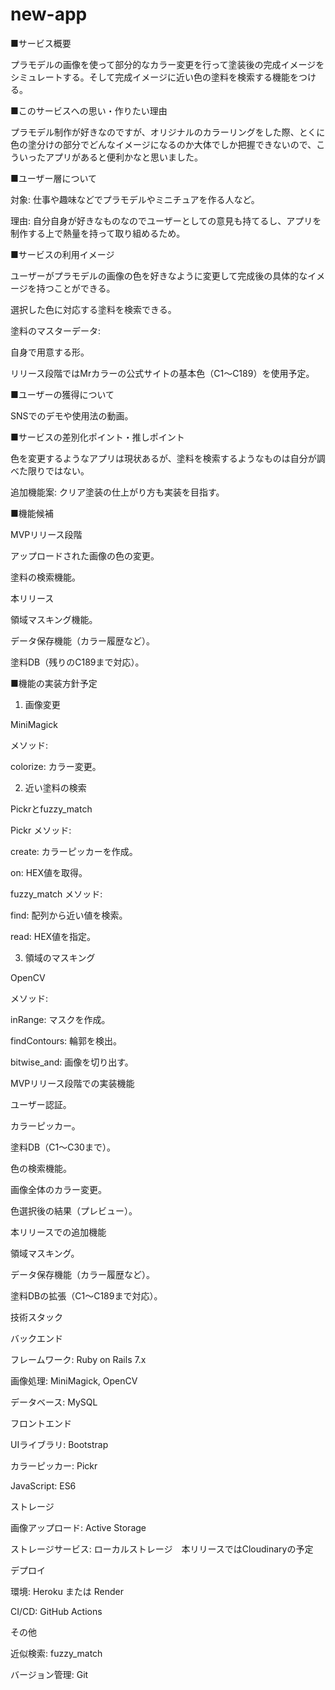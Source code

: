 # new-app
■サービス概要

プラモデルの画像を使って部分的なカラー変更を行って塗装後の完成イメージをシミュレートする。そして完成イメージに近い色の塗料を検索する機能をつける。

■このサービスへの思い・作りたい理由

プラモデル制作が好きなのですが、オリジナルのカラーリングをした際、とくに色の塗分けの部分でどんなイメージになるのか大体でしか把握できないので、こういったアプリがあると便利かなと思いました。

■ユーザー層について

対象: 仕事や趣味などでプラモデルやミニチュアを作る人など。

理由: 自分自身が好きなものなのでユーザーとしての意見も持てるし、アプリを制作する上で熱量を持って取り組めるため。

■サービスの利用イメージ

ユーザーがプラモデルの画像の色を好きなように変更して完成後の具体的なイメージを持つことができる。

選択した色に対応する塗料を検索できる。

塗料のマスターデータ:

自身で用意する形。

リリース段階ではMrカラーの公式サイトの基本色（C1～C189）を使用予定。

■ユーザーの獲得について

SNSでのデモや使用法の動画。

■サービスの差別化ポイント・推しポイント

色を変更するようなアプリは現状あるが、塗料を検索するようなものは自分が調べた限りではない。

追加機能案: クリア塗装の仕上がり方も実装を目指す。

■機能候補

MVPリリース段階

アップロードされた画像の色の変更。

塗料の検索機能。

本リリース

領域マスキング機能。

データ保存機能（カラー履歴など）。

塗料DB（残りのC189まで対応）。

■機能の実装方針予定

1. 画像変更

MiniMagick

メソッド:

colorize: カラー変更。

2. 近い塗料の検索

Pickrとfuzzy_match

Pickr メソッド:

create: カラーピッカーを作成。

on: HEX値を取得。

fuzzy_match メソッド:

find: 配列から近い値を検索。

read: HEX値を指定。

3. 領域のマスキング

OpenCV

メソッド:

inRange: マスクを作成。

findContours: 輪郭を検出。

bitwise_and: 画像を切り出す。

MVPリリース段階での実装機能

ユーザー認証。

カラーピッカー。

塗料DB（C1～C30まで）。

色の検索機能。

画像全体のカラー変更。

色選択後の結果（プレビュー）。

本リリースでの追加機能

領域マスキング。

データ保存機能（カラー履歴など）。

塗料DBの拡張（C1～C189まで対応）。

技術スタック

バックエンド

フレームワーク: Ruby on Rails 7.x

画像処理: MiniMagick, OpenCV

データベース: MySQL

フロントエンド

UIライブラリ: Bootstrap

カラーピッカー: Pickr

JavaScript: ES6 

ストレージ

画像アップロード: Active Storage

ストレージサービス: ローカルストレージ　本リリースではCloudinaryの予定

デプロイ

環境: Heroku または Render

CI/CD: GitHub Actions

その他

近似検索: fuzzy_match

バージョン管理: Git 
